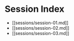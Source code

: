 # Session Index

- [[sessions/session-01.md]]
- [[sessions/session-02.md]]
- [[sessions/session-03.md]]